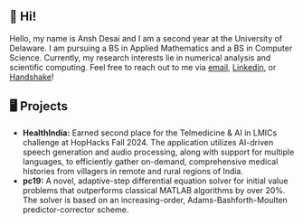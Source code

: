 ## 👋 Hi!
Hello, my name is Ansh Desai and I am a second year at the University of Delaware. I am pursuing a BS in Applied Mathematics and a BS in Computer Science. Currently, my research interests lie in numerical analysis and scientific computing. Feel free to reach out to me via <a href="mailto:adesai@udel.edu">email</a>, <a href="https://www.linkedin.com/in/ansh-desai-444145250/" rel="external">Linkedin</a>, or <a href="https://udel.joinhandshake.com/stu/users/49917011" rel="external">Handshake</a>!  
## 🖥 Projects
<ul>
  <li> <strong>HealthIndia:</strong> Earned second place for the Telmedicine & AI in LMICs challenge at HopHacks Fall 2024. The application utilizes AI-driven speech generation and audio processing, along with support for multiple languages, to efficiently gather on-demand, comprehensive medical histories from villagers in remote and rural regions of India.</li>
  <li> <strong>pc19:</strong> A novel, adaptive-step differential equation solver for initial value problems that outperforms classical MATLAB algorithms by over 20%. The solver is based on an increasing-order, Adams-Bashforth-Moulten predictor-corrector scheme.
</ul>
<!---
AnshDesai1/AnshDesai1 is a ✨ special ✨ repository because its `README.md` (this file) appears on your GitHub profile.
You can click the Preview link to take a look at your changes.
--->
